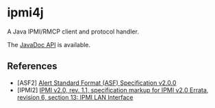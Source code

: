 ipmi4j
======

A Java IPMI/RMCP client and protocol handler.

The [JavaDoc API](http://shevek.github.io/ipmi4j/docs/javadoc/)
is available.

References
----------

* [ASF2] [Alert Standard Format (ASF) Specification v2.0.0](http://www.dmtf.org/standards/asf)
* [IPMI2] [IPMI v2.0, rev. 1.1, specification markup for IPMI v2.0 Errata, revision 6, section 13: IPMI LAN Interface](http://www.intel.com/content/www/us/en/servers/ipmi/ipmi-specifications.html)

